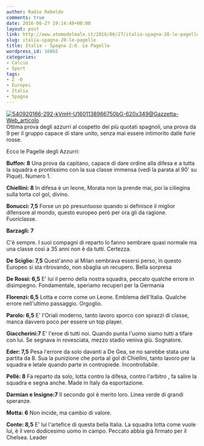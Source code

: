 ```yaml
---
author: Radio Rebelde
comments: true
date: 2016-06-27 19:14:48+00:00
layout: post
link: http://www.atomodelmale.it/2016/06/27/italia-spagna-20-le-pagelle/
slug: italia-spagna-20-le-pagelle
title: Italia - Spagna 2:0. Le Pagelle
wordpress_id: 16865
categories:
- Calcio
- Sport
tags:
- 2 -0
- Europei
- Italia
- Spagna
---
```


[![540920166-292-kVmH-U1601138966750bG-620x349@Gazzetta-Web_articolo](http://www.atomodelmale.it/wp-content/uploads/2016/06/540920166-292-kVmH-U1601138966750bG-620x349@Gazzetta-Web_articolo-300x169.jpg)](http://www.atomodelmale.it/2016/06/27/italia-spagna-20-le-pagelle/540920166-292-kvmh-u1601138966750bg-620x349gazzetta-web_articolo/)Ottima prova degli azzurri al cospetto dei più quotati spagnoli, una prova da 9 per il gruppo capace di stare unito, senza mai essere intimorito dalle furie rosse.

Ecco le Pagelle degli Azzurri:

**Buffon: 8**
Una prova da capitano, capace di dare ordine alla difesa e a tutta la squadra e prontissimo con la sua classe immensa (vedi la parata al 90' su Piqué). Numero 1.

**Chiellini: 8**
In difesa è un leone, Morata non la prende mai, poi la ciliegina sulla torta col gol, divino.

**Bonucci: 7,5**
Forse un pò presuntuoso quando si definisce il miglior difensore al mondo, questo europeo però per ora gli da ragione. Fuoriclasse.

**Barzagli: 7**

C'è sempre. I suoi compagni di reparto lo fanno sembrare quasi normale ma una classe così a 35 anni non è da tutti. Certezza.

**De Sciglio: 7,5**
Quest'anno al Milan sembrava essersi perso, in questo Europeo si sta ritrovando, non sbaglia un recupero.
Bella sorpresa

**De Rossi: 6,5**
E' lui il perno della nostra squadra, peccato qualche errore in disimpegno. Fondamentale, speriamo recuperi per la Germania

**Florenzi: 6,5**
Lotta e corre come un Leone. Emblema dell'Italia. Qualche errore nell'ultimo passaggio. Orgoglio.



**Parolo: 6,5**
E' l'Oriali moderno, tanto lavoro sporco con sprazzi di classe, manca davvero poco per essere un top player.

**Giaccherini:7**
E' l'eroe di tutti noi. Quando punta l'uomo siamo tutti a tifare con lui. Se segnava in rovesciata, mezzo stadio veniva giù. Sognatore.

**Eder: 7,5**
Pesa l'errore da solo davanti a De Gea, se no sarebbe stata una partita da 8. Sua la punizione che porta al gol di Chiellini, tanto lavoro per la squadra e letale quando parte in contropiede. Incontrollabile.

**Pellè: 8**
Fa reparto da solo, lotta contro la difesa, contro l'arbitro , fa salire la squadra e segna anche. Made in Italy da esportazione.

**Darmian e Insigne:7**
Il secondo gol è merito loro. Linea verde di grandi speranze.

**Motta: 6**
Non incide, ma cambio di valore.

**Conte: 8,5**
E' lui l'artefice di questa bella Italia. La squadra lotta come vuole lui, è il vero dodicesimo uomo in campo. Peccato abbia già firmato per il Chelsea. Leader
